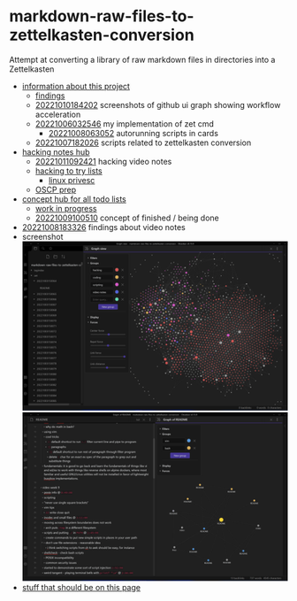 # markdown-raw-files-to-zettelkasten-conversion
Attempt at converting a library of raw markdown files in directories into a Zettelkasten

- [information about this project](/zet/20221006013612/README.md)
  - [findings](/zet/20221007043646/README.md)
  - [20221010184202](/zet/20221010184202/README.md) screenshots of github ui graph showing workflow acceleration
  - [20221006032546](/zet/20221006032546/README.md) my implementation of zet cmd
    - [20221008063052](/zet/20221008063052/README.md) autorunning scripts in cards
  - [20221007182026](/zet/20221007182026/README.md) scripts related to zettelkasten conversion
- [hacking notes hub](/zet/20221007220451/README.md)
  - [20221011092421](/zet/20221011092421/README.md) hacking video notes
  - [hacking to try lists](/zet/20221009102436/README.md)
    - [linux privesc](zet/20221003151210/README.md)
  - [OSCP prep](/zet/20221009005402/README.md)
- [concept hub for all todo lists](/zet/20221007044552/README.md)
  - [work in progress](/zet/20221008042814/README.md)
  - [20221009100510](/zet/20221009100510/README.md) concept of finished / being done
- [20221008183326](/zet/20221008183326/README.md) findings about video notes
- screenshot
![screenshot of video notes](zet/20221010184202/Screenshot_2022-10-10_142249.png)
![screenshot of video notes](zet/20221009023024/screenshot_2022-10-08_213214.png)
- [stuff that should be on this page](/zet/20221009192000/README.md)
